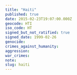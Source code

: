 ```yaml
---
title: "Haiti"
published: true
date: 2015-02-23T19:07:00.000Z
geocode: HTI
iso_code: HT
signed_but_not_ratified: true
signed_date: 1999-02-26
genocide:
crimes_against_humanity:
aggression:
war_crimes:
note:
slug: haiti
---
```


